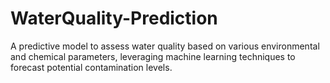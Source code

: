 # WaterQuality-Prediction
A predictive model to assess water quality based on various environmental and chemical parameters, leveraging machine learning techniques to forecast potential contamination levels.
